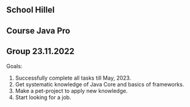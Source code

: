 ## School Hillel 
## Course Java Pro 
## Group 23.11.2022 

Goals:
1. Successfully complete all tasks till May, 2023.
2. Get systematic knowledge of Java Core and basics of frameworks.
3. Make a pet-project to apply new knowledge.
4. Start looking for a job.
